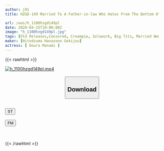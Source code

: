 ```yaml
---
author: j91
title: HZGD-149 Married To A Father-in-law Who Hates From The Bottom Of His Heart

url: /was/h_1100hzgd149pl
date: 2020-04-25T19:00:00Z
image: "h_1100hzgd149pl.jpg"
tags: [Old Releases,Censored, Creampie, Solowork, Big Tits, Married Woman, Squirting, Bride, Young Wife, Deep Throating, Drama, Bride	]
maker: [Hitodzuma Hanazono Gekijou]
actress: [ Ooura Manami ]
---
```



{{< rawhtml >}}

<div class="video" data-videoid="KqBkWkr9woc0M0P">
    <a href="javascript:;">
        <img src="/was/h_1100hzgd149pl/h_1100hzgd149pl.jpg" width="WIDTH" height="HEIGHT" alt="h_1100hzgd149pl.mp4" loading="lazy">
    </a>
</div>

<script type="text/javascript" src="https://j91.asia/asset/on-demand-st.js"></script>

<br>
  <link rel="stylesheet" href="https://j91.asia/asset/bs5.css">
  
  <center>
  <button class="btn btn-primary" type="button" data-bs-toggle="collapse" data-bs-target=".multi-collapse" aria-expanded="false" aria-controls="multiCollapseExample1 multiCollapseExample2"><h2>Download</h2></button></center>
</p>
<div class="row">
  <div class="col">
    <div class="collapse multi-collapse" id="multiCollapseExample1">
      <div class="card card-body">
	      	      <br>
<div class="buttons">  
<a href="https://streamtape.to/v/KqBkWkr9woc0M0P" target="_blank"><button class="btn-hover color-3"><i class="fa fa-download"></i> ST</button></a></div>
    </div>
  </div>
</div>
  <div class="col">
    <div class="collapse multi-collapse" id="multiCollapseExample2">
      <div class="card card-body">
	      <br>
<div class="buttons">
    <a href="https://filemoon.sx/d/olghrtyb48if" target="_blank"><button class="btn-hover color-8"><i class="fa fa-download"></i> FM</button></a></div>
<br><br>
      </div>
    </div>
  </div>
</div>

{{< /rawhtml >}}